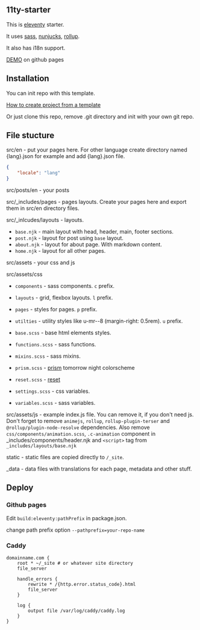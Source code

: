 ## 11ty-starter

This is [eleventy](https://11ty.dev) starter.

It uses [sass](https://sass-lang.com/), [nunjucks](https://mozilla.github.io/nunjucks/), [rollup](https://rollupjs.org/guide/en/).

It also has i18n support.

[DEMO](https://moody-person.github.io/11ty-starter/) on github pages

## Installation

You can init repo with this template.

[How to create project from a template](https://docs.github.com/en/repositories/creating-and-managing-repositories/creating-a-repository-from-a-template)

Or just clone this repo, remove .git directory and init with your own git repo.

## File stucture

src/en - put your pages here. For other language create directory named {lang}.json for example and add {lang}.json file.

``` json
{
    "locale": "lang"
}
```

src/posts/en - your posts

src/_includes/pages - pages layouts. Create your pages here and export them in src/en directory files.

src/_inlcudes/layouts - layouts.

- `base.njk` - main layout with head, header, main, footer sections.
- `post.njk` - layout for post using `base` layout.
- `about.njk` - layout for about page. With markdown content.
- `home.njk` - layout for all other pages.

src/assets - your css and js

src/assets/css

- `components` - sass components. `c` prefix.
- `layouts` - grid, flexbox layouts. `l` prefix.
- `pages` - styles for pages. `p` prefix.
- `utilties` - utility styles like u-mr--8 (margin-right: 0.5rem). `u` prefix.

- `base.scss` - base html elements styles.
- `functions.scss` - sass functions.
- `mixins.scss` - sass mixins.
- `prism.scss` - [prism](https://prismjs.com/) tomorrow night colorscheme
- `reset.scss` - [reset](https://meyerweb.com/eric/tools/css/reset/)
- `settings.scss` - css variables.
- `variables.scss` - sass variables.

src/assets/js - example index.js file. You can remove it, if you don't need js. Don't forget to remove `animejs`, `rollup`, `rollup-plugin-terser` and `@rollup/plugin-node-resolve` dependencies. Also remove `css/components/animation.scss`, `.c-animation` component in _includes/components/header.njk and `<script>` tag from `_includes/layouts/base.njk`

static - static files are copied directly to `/_site`.

_data - data files with translations for each page, metadata and other stuff.

## Deploy

### Github pages

Edit `build:eleventy:pathPrefix` in package.json.

change path prefix option `--pathprefix=your-repo-name`

### Caddy

``` nginx
domainname.com {
    root * ~/_site # or whatever site directory
    file_server

    handle_errors {
        rewrite * /{http.error.status_code}.html
        file_server
    }

    log {
        output file /var/log/caddy/caddy.log
    }
}
```
